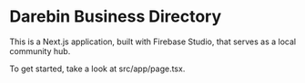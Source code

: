 # Darebin Business Directory

This is a Next.js application, built with Firebase Studio, that serves as a local community hub.

To get started, take a look at src/app/page.tsx.
